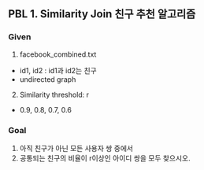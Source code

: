 ## PBL 1.  Similarity Join 친구 추천 알고리즘

### Given
1. facebook_combined.txt 
 - id1, id2 : id1과 id2는 친구  
 - undirected graph  

2. Similarity threshold: r
 - 0.9, 0.8, 0.7, 0.6  
  
### Goal 
1. 아직 친구가 아닌 모든 사용자 쌍 중에서  
2. 공통되는 친구의 비율이 r이상인 아이디 쌍을 모두 찾으시오.  
